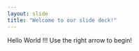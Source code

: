 ```yaml
---
layout: slide
title: "Welcome to our slide deck!"
---
```

Hello World !!!
Use the right arrow to begin!
